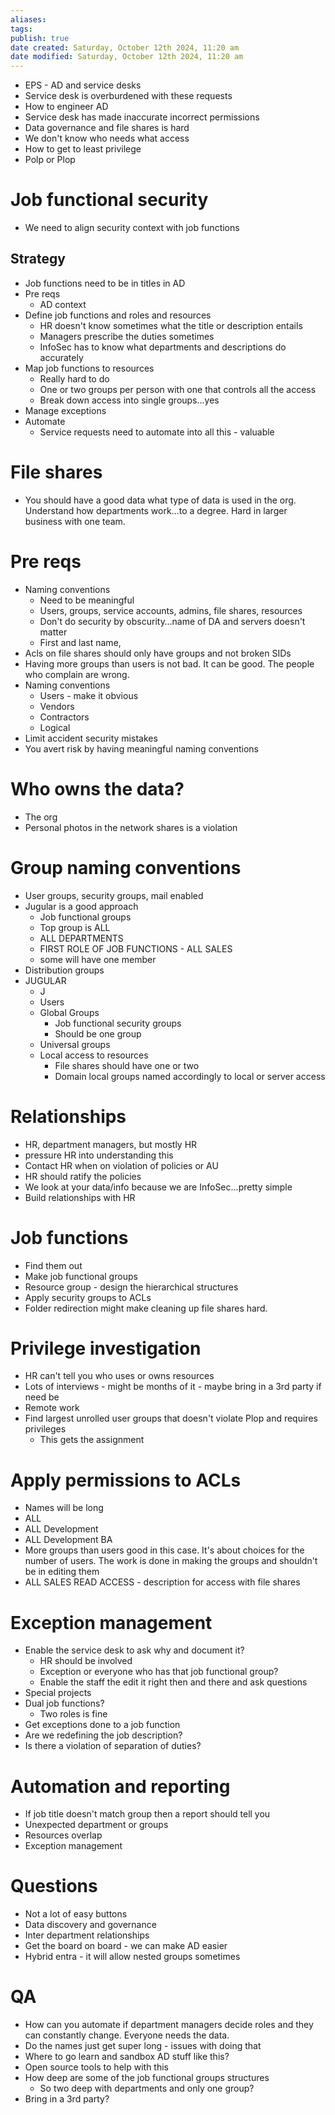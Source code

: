```yaml
---
aliases: 
tags: 
publish: true
date created: Saturday, October 12th 2024, 11:20 am
date modified: Saturday, October 12th 2024, 11:20 am
---
```


- EPS - AD and service desks
- Service desk is overburdened with these requests
- How to engineer AD
- Service desk has made inaccurate incorrect permissions
- Data governance and file shares is hard
- We don't know who needs what access
- How to get to least privilege
- Polp or Plop

# Job functional security

- We need to align security context with job functions

## Strategy

- Job functions need to be in titles in AD
- Pre reqs
    - AD context
- Define job functions and roles and resources
    - HR doesn't know sometimes what the title or description entails
    - Managers prescribe the duties sometimes
    - InfoSec has to know what departments and descriptions do accurately
- Map job functions to resources
    - Really hard to do
    - One or two groups per person with one that controls all the access
    - Break down access into single groups…yes
- Manage exceptions
- Automate
    - Service requests need to automate into all this - valuable

# File shares

- You should have a good data what type of data is used in the org. Understand how departments work…to a degree. Hard in larger business with one team.

# Pre reqs

- Naming conventions
    - Need to be meaningful
    - Users, groups, service accounts, admins, file shares, resources
    - Don't do security by obscurity…name of DA and servers doesn't matter
    - First and last name,
- Acls on file shares should only have groups and not broken SIDs
- Having more groups than users is not bad. It can be good. The people who complain are wrong.
- Naming conventions
    - Users - make it obvious
    - Vendors
    - Contractors
    - Logical
- Limit accident security mistakes
- You avert risk by having meaningful naming conventions

# Who owns the data?

- The org
- Personal photos in the network shares is a violation

# Group naming conventions

- User groups, security groups, mail enabled
- Jugular is a good approach
    - Job functional groups
    - Top group is ALL
    - ALL DEPARTMENTS
    - FIRST ROLE OF JOB FUNCTIONS - ALL SALES
    - some will have one member
- Distribution groups
- JUGULAR
    - J
    - Users
    - Global Groups
        - Job functional security groups
        - Should be one group
    - Universal groups
    - Local access to resources
        - File shares should have one or two
        - Domain local groups named accordingly to local or server access

# Relationships

- HR, department managers, but mostly HR
- pressure HR into understanding this
- Contact HR when on violation of policies or AU
- HR should ratify the policies
- We look at your data/info because we are InfoSec…pretty simple
- Build relationships with HR

# Job functions

- Find them out
- Make job functional groups
- Resource group - design the hierarchical structures
- Apply security groups to ACLs
- Folder redirection might make cleaning up file shares hard.

# Privilege investigation

- HR can't tell you who uses or owns resources
- Lots of interviews - might be months of it - maybe bring in a 3rd party if need be
- Remote work
- Find largest unrolled user groups that doesn't violate Plop and requires privileges
    - This gets the assignment

# Apply permissions to ACLs

- Names will be long
- ALL
- ALL Development
- ALL Development BA
- More groups than users good in this case. It's about choices for the number of users. The work is done in making the groups and shouldn't be in editing them
- ALL SALES READ ACCESS - description for access with file shares

# Exception management

- Enable the service desk to ask why and document it?
    - HR should be involved
    - Exception or everyone who has that job functional group?
    - Enable the staff the edit it right then and there and ask questions
- Special projects
- Dual job functions?
    - Two roles is fine
- Get exceptions done to a job function
- Are we redefining the job description?
- Is there a violation of separation of duties?

# Automation and reporting

- If job title doesn't match group then a report should tell you
- Unexpected department or groups
- Resources overlap
- Exception management

# Questions

- Not a lot of easy buttons
- Data discovery and governance
- Inter department relationships
- Get the board on board - we can make AD easier
- Hybrid entra - it will allow nested groups sometimes

# QA

- How can you automate if department managers decide roles and they can constantly change. Everyone needs the data.
- Do the names just get super long - issues with doing that
- Where to go learn and sandbox AD stuff like this?
- Open source tools to help with this
- How deep are some of the job functional groups structures
    - So two deep with departments and only one group?
- Bring in a 3rd party?